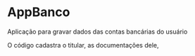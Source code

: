 # AppBanco
Aplicação para gravar dados das contas bancárias do usuário

O código cadastra o titular, as documentações dele, 
